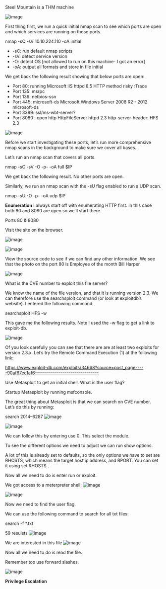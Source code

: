 Steel Mountain is a THM machine 

![image](https://github.com/user-attachments/assets/c9a4dba0-4117-4d65-9e7f-3f8dd916f518)

First thing first, we run a quick initial nmap scan to see which ports are open and which services are running on those ports.

nmap -sC -sV 10.10.224.110 -oA initial  

* -sC: run default nmap scripts
* -sV: detect service version
* -O: detect OS [not allowed to run on this machine- I got an error]
* -oA: output all formats and store in file initial

We get back the following result showing that below ports are open:

* Port 80: running Microsoft IIS httpd 8.5 HTTP method risky :Trace
* Port 135: msrpc
* Port 139: netbios-ssn
* Port 445:  microsoft-ds       Microsoft Windows Server 2008 R2 - 2012 microsoft-ds
* Port 3389: ssl/ms-wbt-server?
* Port 8080 : open  http               HttpFileServer httpd 2.3 http-server-header: HFS 2.3





![image](https://github.com/user-attachments/assets/66f63413-c1bd-4ba1-9f8d-703c42515757)

Before we start investigating these ports, let’s run more comprehensive nmap scans in the background to make sure we cover all bases.

Let’s run an nmap scan that covers all ports.

nmap -sC -sV -O -p- -oA full $IP


We get back the following result. No other ports are open.



Similarly, we run an nmap scan with the -sU flag enabled to run a UDP scan.

nmap -sU -O -p- -oA udp $IP


**Enumeration**
I always start off with enumerating HTTP first. In this case both 80 and 8080 are open so we’ll start there.

Ports 80 & 8080

Visit the site on the browser.

![image](https://github.com/user-attachments/assets/12aec968-4a0e-4c18-8c4d-7302df33f566)


![image](https://github.com/user-attachments/assets/6de5a185-9e60-4c41-bc2a-eec9d4a12a2c)

View the source code to see if we can find any other information. We see that the photo on the port 80 is Employee of the month Bill Harper 

![image](https://github.com/user-attachments/assets/9b04f2a8-adab-4d60-bdee-0baaae09a824)

What is the CVE number to exploit this file server?

We know the name of the file version, and that it is running version 2.3. We can therefore use the searchsploit command (or look at exploitdb’s website). I entered the following command:

searchsploit HFS -w

This gave me the following results. Note I used the -w flag to get a link to exploit-db.

![image](https://github.com/user-attachments/assets/98505663-dd1b-4c86-a8b3-56c8941464a9)

Of you look carefully you can see that there are are at least two exploits for version 2.3.x. Let’s try the Remote Command Execution (1) at the following link:

https://www.exploit-db.com/exploits/34668?source=post_page-----90af67ec1af6--------------------------------

Use Metasploit to get an initial shell. What is the user flag?

Startup Metasploit by running msfconsole.

The great thing about Metasploit is that we can search on CVE number. Let’s do this by running:

search 2014–6287
![image](https://github.com/user-attachments/assets/13289ada-5d7e-4f73-a02d-614f25f0dd5b)

![image](https://github.com/user-attachments/assets/1fd2fdb3-c23a-4710-a8e3-a9b7360fdea3)

We can follow this by entering use 0. This select the module.

To see the different options we need to adjust we can run show options.

A lot of this is already set to defaults, so the only options we have to set are RHOSTS, which means the target host ip address, and RPORT. You can set it using set RHOSTS <ip>.

Now all we need to do is enter run or exploit.

We got access to a meterpreter shell:
![image](https://github.com/user-attachments/assets/ad190d50-b6cb-4ced-a24d-e751f2ef0f10)

![image](https://github.com/user-attachments/assets/69d78adf-85f1-4680-b4f2-f09b45d169cb)

Now we need to find the user flag.

We can use the following command to search for all txt files:

search -f *.txt

59 resulsts 
![image](https://github.com/user-attachments/assets/80efaab5-23a8-4251-ab09-b517dc7be423)

We are interested in this file 
![image](https://github.com/user-attachments/assets/15e66b61-c827-42da-bf2d-1b26118fb232)

Now all we need to do is read the file.

Remember too use forward slashes.

![image](https://github.com/user-attachments/assets/a1d99982-61a1-417e-816b-067d6b16d4fe)


**Privilege Escalation**
